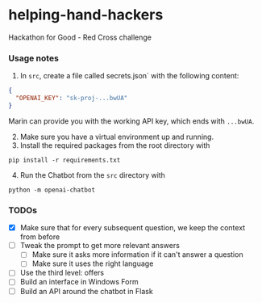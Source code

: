 # helping-hand-hackers
Hackathon for Good - Red Cross challenge

### Usage notes

1. In `src`, create a file called secrets.json` with the following content:
```json
{
  "OPENAI_KEY": "sk-proj-...bwUA"
}
```
Marin can provide you with the working API key, which ends with `...bwUA`.

2. Make sure you have a virtual environment up and running.
3. Install the required packages from the root directory with
```
pip install -r requirements.txt
```
4. Run the Chatbot from the `src` directory with 
```
python -m openai-chatbot
```

### TODOs

- [X] Make sure that for every subsequent question, we keep the context from before 
- [ ] Tweak the prompt to get more relevant answers
  - [ ] Make sure it asks more information if it can't answer a question
  - [ ] Make sure it uses the right language
- [ ] Use the third level: offers
- [ ] Build an interface in Windows Form
- [ ] Build an API around the chatbot in Flask
